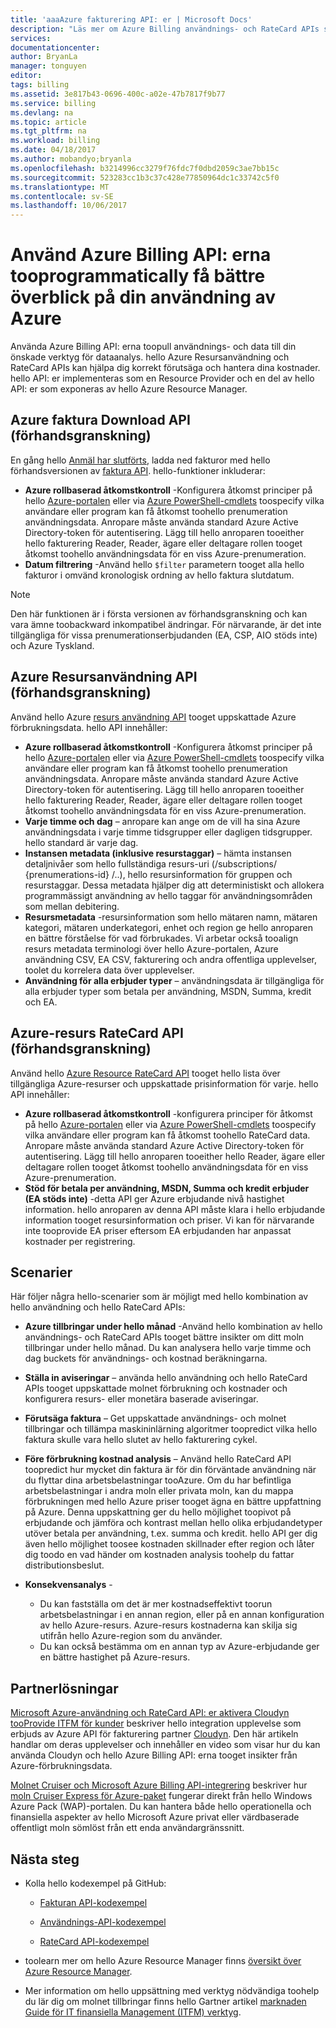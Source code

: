 ```yaml
---
title: 'aaaAzure fakturering API: er | Microsoft Docs'
description: "Läs mer om Azure Billing användnings- och RateCard APIs som används tooprovide insikter om Azure resursförbrukning och trender."
services: 
documentationcenter: 
author: BryanLa
manager: tonguyen
editor: 
tags: billing
ms.assetid: 3e817b43-0696-400c-a02e-47b7817f9b77
ms.service: billing
ms.devlang: na
ms.topic: article
ms.tgt_pltfrm: na
ms.workload: billing
ms.date: 04/18/2017
ms.author: mobandyo;bryanla
ms.openlocfilehash: b3214996cc3279f76fdc7f0dbd2059c3ae7bb15c
ms.sourcegitcommit: 523283cc1b3c37c428e77850964dc1c33742c5f0
ms.translationtype: MT
ms.contentlocale: sv-SE
ms.lasthandoff: 10/06/2017
---
```

# <a name="use-azure-billing-apis-tooprogrammatically-get-insight-into-your-azure-usage"></a>Använd Azure Billing API: erna tooprogrammatically få bättre överblick på din användning av Azure
Använda Azure Billing API: erna toopull användnings- och data till din önskade verktyg för dataanalys. hello Azure Resursanvändning och RateCard APIs kan hjälpa dig korrekt förutsäga och hantera dina kostnader. hello API: er implementeras som en Resource Provider och en del av hello API: er som exponeras av hello Azure Resource Manager.  

## <a name="azure-invoice-download-api-preview"></a>Azure faktura Download API (förhandsgranskning)
En gång hello [Anmäl har slutförts](billing-manage-access.md#opt-in), ladda ned fakturor med hello förhandsversionen av [faktura API](/rest/api/billing). hello-funktioner inkluderar:

* **Azure rollbaserad åtkomstkontroll** -Konfigurera åtkomst principer på hello [Azure-portalen](https://portal.azure.com) eller via [Azure PowerShell-cmdlets](/powershell/azure/overview) toospecify vilka användare eller program kan få åtkomst toohello prenumeration användningsdata. Anropare måste använda standard Azure Active Directory-token för autentisering. Lägg till hello anroparen tooeither hello fakturering Reader, Reader, ägare eller deltagare rollen tooget åtkomst toohello användningsdata för en viss Azure-prenumeration.
* **Datum filtrering** -Använd hello `$filter` parametern tooget alla hello fakturor i omvänd kronologisk ordning av hello faktura slutdatum. 

> [!NOTE]
> Den här funktionen är i första versionen av förhandsgranskning och kan vara ämne toobackward inkompatibel ändringar. För närvarande, är det inte tillgängliga för vissa prenumerationserbjudanden (EA, CSP, AIO stöds inte) och Azure Tyskland.

## <a name="azure-resource-usage-api-preview"></a>Azure Resursanvändning API (förhandsgranskning)
Använd hello Azure [resurs användning API](https://msdn.microsoft.com/library/azure/mt219003) tooget uppskattade Azure förbrukningsdata. hello API innehåller:

* **Azure rollbaserad åtkomstkontroll** -Konfigurera åtkomst principer på hello [Azure-portalen](https://portal.azure.com) eller via [Azure PowerShell-cmdlets](/powershell/azure/overview) toospecify vilka användare eller program kan få åtkomst toohello prenumeration användningsdata. Anropare måste använda standard Azure Active Directory-token för autentisering. Lägg till hello anroparen tooeither hello fakturering Reader, Reader, ägare eller deltagare rollen tooget åtkomst toohello användningsdata för en viss Azure-prenumeration.
* **Varje timme och dag** – anropare kan ange om de vill ha sina Azure användningsdata i varje timme tidsgrupper eller dagligen tidsgrupper. hello standard är varje dag.
* **Instansen metadata (inklusive resurstaggar)** – hämta instansen detaljnivåer som hello fullständiga resurs-uri (/subscriptions/ {prenumerations-id} /..), hello resursinformation för gruppen och resurstaggar. Dessa metadata hjälper dig att deterministiskt och allokera programmässigt användning av hello taggar för användningsområden som mellan debitering.
* **Resursmetadata** -resursinformation som hello mätaren namn, mätaren kategori, mätaren underkategori, enhet och region ge hello anroparen en bättre förståelse för vad förbrukades. Vi arbetar också tooalign resurs metadata terminologi över hello Azure-portalen, Azure användning CSV, EA CSV, fakturering och andra offentliga upplevelser, toolet du korrelera data över upplevelser.
* **Användning för alla erbjuder typer** – användningsdata är tillgängliga för alla erbjuder typer som betala per användning, MSDN, Summa, kredit och EA.

## <a name="azure-resource-ratecard-api-preview"></a>Azure-resurs RateCard API (förhandsgranskning)
Använd hello [Azure Resource RateCard API](https://msdn.microsoft.com/library/azure/mt219005) tooget hello lista över tillgängliga Azure-resurser och uppskattade prisinformation för varje. hello API innehåller:

* **Azure rollbaserad åtkomstkontroll** -konfigurera principer för åtkomst på hello [Azure-portalen](https://portal.azure.com) eller via [Azure PowerShell-cmdlets](/powershell/azure/overview) toospecify vilka användare eller program kan få åtkomst toohello RateCard data. Anropare måste använda standard Azure Active Directory-token för autentisering. Lägg till hello anroparen tooeither hello Reader, ägare eller deltagare rollen tooget åtkomst toohello användningsdata för en viss Azure-prenumeration.
* **Stöd för betala per användning, MSDN, Summa och kredit erbjuder (EA stöds inte)** -detta API ger Azure erbjudande nivå hastighet information.  hello anroparen av denna API måste klara i hello erbjudande information tooget resursinformation och priser. Vi kan för närvarande inte tooprovide EA priser eftersom EA erbjudanden har anpassat kostnader per registrering. 

## <a name="scenarios"></a>Scenarier
Här följer några hello-scenarier som är möjligt med hello kombination av hello användning och hello RateCard APIs:

* **Azure tillbringar under hello månad** -Använd hello kombination av hello användnings- och RateCard APIs tooget bättre insikter om ditt moln tillbringar under hello månad. Du kan analysera hello varje timme och dag buckets för användnings- och kostnad beräkningarna.
* **Ställa in aviseringar** – använda hello användning och hello RateCard APIs tooget uppskattade molnet förbrukning och kostnader och konfigurera resurs- eller monetära baserade aviseringar.
* **Förutsäga faktura** – Get uppskattade användnings- och molnet tillbringar och tillämpa maskininlärning algoritmer toopredict vilka hello faktura skulle vara hello slutet av hello fakturering cykel.
* **Före förbrukning kostnad analysis** – Använd hello RateCard API toopredict hur mycket din faktura är för din förväntade användning när du flyttar dina arbetsbelastningar tooAzure. Om du har befintliga arbetsbelastningar i andra moln eller privata moln, kan du mappa förbrukningen med hello Azure priser tooget ägna en bättre uppfattning på Azure. Denna uppskattning ger du hello möjlighet toopivot på erbjudande och jämföra och kontrast mellan hello olika erbjudandetyper utöver betala per användning, t.ex. summa och kredit. hello API ger dig även hello möjlighet toosee kostnaden skillnader efter region och låter dig toodo en vad händer om kostnaden analysis toohelp du fattar distributionsbeslut.
* **Konsekvensanalys** -
  
  * Du kan fastställa om det är mer kostnadseffektivt toorun arbetsbelastningar i en annan region, eller på en annan konfiguration av hello Azure-resurs. Azure-resurs kostnaderna kan skilja sig utifrån hello Azure-region som du använder.
  * Du kan också bestämma om en annan typ av Azure-erbjudande ger en bättre hastighet på Azure-resurs.
  
## <a name="partner-solutions"></a>Partnerlösningar
[Microsoft Azure-användning och RateCard API: er aktivera Cloudyn tooProvide ITFM för kunder](billing-usage-rate-card-partner-solution-cloudyn.md) beskriver hello integration upplevelse som erbjuds av Azure API för fakturering partner [Cloudyn](https://www.cloudyn.com/microsoft-azure/). Den här artikeln handlar om deras upplevelser och innehåller en video som visar hur du kan använda Cloudyn och hello Azure Billing API: erna tooget insikter från Azure-förbrukningsdata.

[Molnet Cruiser och Microsoft Azure Billing API-integrering](billing-usage-rate-card-partner-solution-cloudcruiser.md) beskriver hur [moln Cruiser Express för Azure-paket](http://www.cloudcruiser.com/partners/microsoft/) fungerar direkt från hello Windows Azure Pack (WAP)-portalen. Du kan hantera både hello operationella och finansiella aspekter av hello Microsoft Azure privat eller värdbaserade offentligt moln sömlöst från ett enda användargränssnitt.   

## <a name="next-steps"></a>Nästa steg
* Kolla hello kodexempel på GitHub:
  * [Fakturan API-kodexempel](https://go.microsoft.com/fwlink/?linkid=845124)

  * [Användnings-API-kodexempel](https://github.com/Azure-Samples/billing-dotnet-usage-api)

  * [RateCard API-kodexempel](https://github.com/Azure-Samples/billing-dotnet-ratecard-api)

* toolearn mer om hello Azure Resource Manager finns [översikt över Azure Resource Manager](../azure-resource-manager/resource-group-overview.md). 

* Mer information om hello uppsättning med verktyg nödvändiga toohelp du lär dig om molnet tillbringar finns hello Gartner artikel [marknaden Guide för IT finansiella Management (ITFM) verktyg](http://www.gartner.com/technology/reprints.do?id=1-212F7AL&ct=140909&st=sb).

